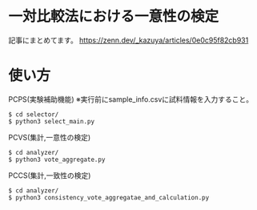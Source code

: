 # 一対比較法における一意性の検定

記事にまとめてます。
https://zenn.dev/_kazuya/articles/0e0c95f82cb931

# 使い方

PCPS(実験補助機能)
※実行前にsample_info.csvに試料情報を入力すること。

```
$ cd selector/
$ python3 select_main.py
```

PCVS(集計,一意性の検定)

```
$ cd analyzer/
$ python3 vote_aggregate.py
```

PCCS(集計,一致性の検定)

```
$ cd analyzer/
$ python3 consistency_vote_aggregatae_and_calculation.py
```
